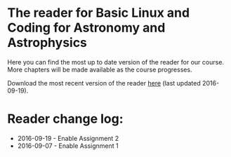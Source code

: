 # The reader for Basic Linux and Coding for Astronomy and Astrophysics
Here you can find the most up to date version of the reader for our course.
More chapters will be made available as the course progresses.

Download the most recent version of the reader [here](20160919-astroprog.pdf)
(last updated 2016-09-19).

# Reader change log:
* 2016-09-19 - Enable Assignment 2
* 2016-09-07 - Enable Assignment 1
